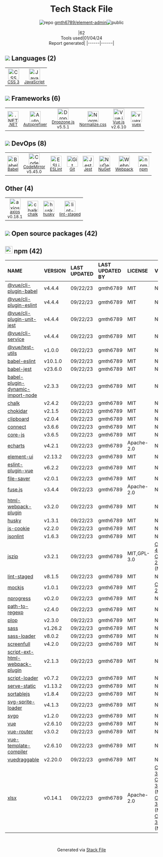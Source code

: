 <!--
&lt;--- Readme.md Snippet without images Start ---&gt;
## Tech Stack
gmth6789/element-admin is built on the following main stack:

- [Jest](http://facebook.github.io/jest/) – Javascript Testing Framework
- [.NET](http://www.microsoft.com/net/) – Frameworks (Full Stack)
- [JavaScript](https://developer.mozilla.org/en-US/docs/Web/JavaScript) – Languages
- [Webpack](http://webpack.js.org) – JS Build Tools / JS Task Runners
- [Autoprefixer](https://github.com/postcss/autoprefixer) – CSS Pre-processors / Extensions
- [CodeMirror](http://codemirror.net/) – Text Editor
- [Babel](http://babeljs.io/) – JavaScript Compilers
- [ESLint](http://eslint.org/) – Code Review
- [Vue.js](http://vuejs.org/) – Javascript UI Libraries
- [axios](https://github.com/mzabriskie/axios) – Javascript Utilities & Libraries
- [Normalize.css](https://necolas.github.io/normalize.css/) – CSS Pre-processors / Extensions
- [vuex](https://vuex.vuejs.org) – State Management Library
- [Dropzone.js](http://www.dropzonejs.com/) – Javascript UI Libraries

Full tech stack [here](/techstack.md)

&lt;--- Readme.md Snippet without images End ---&gt;

&lt;--- Readme.md Snippet with images Start ---&gt;
## Tech Stack
gmth6789/element-admin is built on the following main stack:

- <img width='25' height='25' src='https://img.stackshare.io/service/830/jest.png' alt='Jest'/> [Jest](http://facebook.github.io/jest/) – Javascript Testing Framework
- <img width='25' height='25' src='https://img.stackshare.io/service/1014/IoPy1dce_400x400.png' alt='.NET'/> [.NET](http://www.microsoft.com/net/) – Frameworks (Full Stack)
- <img width='25' height='25' src='https://img.stackshare.io/service/1209/javascript.jpeg' alt='JavaScript'/> [JavaScript](https://developer.mozilla.org/en-US/docs/Web/JavaScript) – Languages
- <img width='25' height='25' src='https://img.stackshare.io/service/1682/IMG_4636.PNG' alt='Webpack'/> [Webpack](http://webpack.js.org) – JS Build Tools / JS Task Runners
- <img width='25' height='25' src='https://img.stackshare.io/service/2202/72d087642cfce6fef6f2dabec5bf49e8_400x400.png' alt='Autoprefixer'/> [Autoprefixer](https://github.com/postcss/autoprefixer) – CSS Pre-processors / Extensions
- <img width='25' height='25' src='https://img.stackshare.io/service/2490/E_fCaAi6.png' alt='CodeMirror'/> [CodeMirror](http://codemirror.net/) – Text Editor
- <img width='25' height='25' src='https://img.stackshare.io/service/2739/-1wfGjNw.png' alt='Babel'/> [Babel](http://babeljs.io/) – JavaScript Compilers
- <img width='25' height='25' src='https://img.stackshare.io/service/3337/Q4L7Jncy.jpg' alt='ESLint'/> [ESLint](http://eslint.org/) – Code Review
- <img width='25' height='25' src='https://img.stackshare.io/service/3837/paeckCWC.png' alt='Vue.js'/> [Vue.js](http://vuejs.org/) – Javascript UI Libraries
- <img width='25' height='25' src='https://img.stackshare.io/no-img-open-source.png' alt='axios'/> [axios](https://github.com/mzabriskie/axios) – Javascript Utilities & Libraries
- <img width='25' height='25' src='https://img.stackshare.io/service/6361/default_8c8faac34fdcb5b696503f5166b5232ad0adcf6e.png' alt='Normalize.css'/> [Normalize.css](https://necolas.github.io/normalize.css/) – CSS Pre-processors / Extensions
- <img width='25' height='25' src='https://img.stackshare.io/service/6705/6128107.png' alt='vuex'/> [vuex](https://vuex.vuejs.org) – State Management Library
- <img width='25' height='25' src='https://img.stackshare.io/service/6890/dropzonejs.com' alt='Dropzone.js'/> [Dropzone.js](http://www.dropzonejs.com/) – Javascript UI Libraries

Full tech stack [here](/techstack.md)

&lt;--- Readme.md Snippet with images End ---&gt;
-->
<div align="center">

# Tech Stack File
![](https://img.stackshare.io/repo.svg "repo") [gmth6789/element-admin](https://github.com/gmth6789/element-admin)![](https://img.stackshare.io/public_badge.svg "public")
<br/><br/>
|62<br/>Tools used|01/04/24 <br/>Report generated|
|------|------|
</div>

## <img src='https://img.stackshare.io/languages.svg'/> Languages (2)
<table><tr>
  <td align='center'>
  <img width='36' height='36' src='https://img.stackshare.io/service/6727/css.png' alt='CSS 3'>
  <br>
  <sub><a href="https://developer.mozilla.org/en-US/docs/Web/CSS/CSS3">CSS 3</a></sub>
  <br>
  <sub></sub>
</td>

<td align='center'>
  <img width='36' height='36' src='https://img.stackshare.io/service/1209/javascript.jpeg' alt='JavaScript'>
  <br>
  <sub><a href="https://developer.mozilla.org/en-US/docs/Web/JavaScript">JavaScript</a></sub>
  <br>
  <sub></sub>
</td>

</tr>
</table>

## <img src='https://img.stackshare.io/frameworks.svg'/> Frameworks (6)
<table><tr>
  <td align='center'>
  <img width='36' height='36' src='https://img.stackshare.io/service/1014/IoPy1dce_400x400.png' alt='.NET'>
  <br>
  <sub><a href="http://www.microsoft.com/net/">.NET</a></sub>
  <br>
  <sub></sub>
</td>

<td align='center'>
  <img width='36' height='36' src='https://img.stackshare.io/service/2202/72d087642cfce6fef6f2dabec5bf49e8_400x400.png' alt='Autoprefixer'>
  <br>
  <sub><a href="https://github.com/postcss/autoprefixer">Autoprefixer</a></sub>
  <br>
  <sub></sub>
</td>

<td align='center'>
  <img width='36' height='36' src='https://img.stackshare.io/service/6890/dropzonejs.com' alt='Dropzone.js'>
  <br>
  <sub><a href="http://www.dropzonejs.com/">Dropzone.js</a></sub>
  <br>
  <sub>v5.5.1</sub>
</td>

<td align='center'>
  <img width='36' height='36' src='https://img.stackshare.io/service/6361/default_8c8faac34fdcb5b696503f5166b5232ad0adcf6e.png' alt='Normalize.css'>
  <br>
  <sub><a href="https://necolas.github.io/normalize.css/">Normalize.css</a></sub>
  <br>
  <sub></sub>
</td>

<td align='center'>
  <img width='36' height='36' src='https://img.stackshare.io/service/3837/paeckCWC.png' alt='Vue.js'>
  <br>
  <sub><a href="http://vuejs.org/">Vue.js</a></sub>
  <br>
  <sub>v2.6.10</sub>
</td>

<td align='center'>
  <img width='36' height='36' src='https://img.stackshare.io/service/6705/6128107.png' alt='vuex'>
  <br>
  <sub><a href="https://vuex.vuejs.org">vuex</a></sub>
  <br>
  <sub></sub>
</td>

</tr>
</table>

## <img src='https://img.stackshare.io/devops.svg'/> DevOps (8)
<table><tr>
  <td align='center'>
  <img width='36' height='36' src='https://img.stackshare.io/service/2739/-1wfGjNw.png' alt='Babel'>
  <br>
  <sub><a href="http://babeljs.io/">Babel</a></sub>
  <br>
  <sub></sub>
</td>

<td align='center'>
  <img width='36' height='36' src='https://img.stackshare.io/service/2490/E_fCaAi6.png' alt='CodeMirror'>
  <br>
  <sub><a href="http://codemirror.net/">CodeMirror</a></sub>
  <br>
  <sub>v5.45.0</sub>
</td>

<td align='center'>
  <img width='36' height='36' src='https://img.stackshare.io/service/3337/Q4L7Jncy.jpg' alt='ESLint'>
  <br>
  <sub><a href="http://eslint.org/">ESLint</a></sub>
  <br>
  <sub></sub>
</td>

<td align='center'>
  <img width='36' height='36' src='https://img.stackshare.io/service/1046/git.png' alt='Git'>
  <br>
  <sub><a href="http://git-scm.com/">Git</a></sub>
  <br>
  <sub></sub>
</td>

<td align='center'>
  <img width='36' height='36' src='https://img.stackshare.io/service/830/jest.png' alt='Jest'>
  <br>
  <sub><a href="http://facebook.github.io/jest/">Jest</a></sub>
  <br>
  <sub></sub>
</td>

<td align='center'>
  <img width='36' height='36' src='https://img.stackshare.io/service/2637/6I3oEOP4_400x400.jpg' alt='NuGet'>
  <br>
  <sub><a href="https://www.nuget.org/">NuGet</a></sub>
  <br>
  <sub></sub>
</td>

<td align='center'>
  <img width='36' height='36' src='https://img.stackshare.io/service/1682/IMG_4636.PNG' alt='Webpack'>
  <br>
  <sub><a href="http://webpack.js.org">Webpack</a></sub>
  <br>
  <sub></sub>
</td>

<td align='center'>
  <img width='36' height='36' src='https://img.stackshare.io/service/1120/lejvzrnlpb308aftn31u.png' alt='npm'>
  <br>
  <sub><a href="https://www.npmjs.com/">npm</a></sub>
  <br>
  <sub></sub>
</td>

</tr>
</table>

## Other (4)
<table><tr>
  <td align='center'>
  <img width='36' height='36' src='https://img.stackshare.io/no-img-open-source.png' alt='axios'>
  <br>
  <sub><a href="https://github.com/mzabriskie/axios">axios</a></sub>
  <br>
  <sub>v0.18.1</sub>
</td>

<td align='center'>
  <img width='36' height='36' src='https://img.stackshare.io/service/8072/13122722.png' alt='chalk'>
  <br>
  <sub><a href="https://github.com/chalk/chalk">chalk</a></sub>
  <br>
  <sub></sub>
</td>

<td align='center'>
  <img width='36' height='36' src='https://img.stackshare.io/service/9527/5502029.jpeg' alt='husky'>
  <br>
  <sub><a href="https://github.com/typicode/husky">husky</a></sub>
  <br>
  <sub></sub>
</td>

<td align='center'>
  <img width='36' height='36' src='https://img.stackshare.io/service/10577/11071.jpeg' alt='lint-staged'>
  <br>
  <sub><a href="https://github.com/okonet/lint-staged">lint-staged</a></sub>
  <br>
  <sub></sub>
</td>

</tr>
</table>


## <img src='https://img.stackshare.io/group.svg' /> Open source packages (42)</h2>

## <img width='24' height='24' src='https://img.stackshare.io/service/1120/lejvzrnlpb308aftn31u.png'/> npm (42)

|NAME|VERSION|LAST UPDATED|LAST UPDATED BY|LICENSE|VULNERABILITIES|
|:------|:------|:------|:------|:------|:------|
|[@vue/cli-plugin-babel](https://www.npmjs.com/@vue/cli-plugin-babel)|v4.4.4|09/22/23|gmth6789 |MIT|N/A|
|[@vue/cli-plugin-eslint](https://www.npmjs.com/@vue/cli-plugin-eslint)|v4.4.4|09/22/23|gmth6789 |MIT|N/A|
|[@vue/cli-plugin-unit-jest](https://www.npmjs.com/@vue/cli-plugin-unit-jest)|v4.4.4|09/22/23|gmth6789 |MIT|N/A|
|[@vue/cli-service](https://www.npmjs.com/@vue/cli-service)|v4.4.4|09/22/23|gmth6789 |MIT|N/A|
|[@vue/test-utils](https://www.npmjs.com/@vue/test-utils)|v1.0.0|09/22/23|gmth6789 |MIT|N/A|
|[babel-eslint](https://www.npmjs.com/babel-eslint)|v10.1.0|09/22/23|gmth6789 |MIT|N/A|
|[babel-jest](https://www.npmjs.com/babel-jest)|v23.6.0|09/22/23|gmth6789 |MIT|N/A|
|[babel-plugin-dynamic-import-node](https://www.npmjs.com/babel-plugin-dynamic-import-node)|v2.3.3|09/22/23|gmth6789 |MIT|N/A|
|[chalk](https://www.npmjs.com/chalk)|v2.4.2|09/22/23|gmth6789 |MIT|N/A|
|[chokidar](https://www.npmjs.com/chokidar)|v2.1.5|09/22/23|gmth6789 |MIT|N/A|
|[clipboard](https://www.npmjs.com/clipboard)|v2.0.4|09/22/23|gmth6789 |MIT|N/A|
|[connect](https://www.npmjs.com/connect)|v3.6.6|09/22/23|gmth6789 |MIT|N/A|
|[core-js](https://www.npmjs.com/core-js)|v3.6.5|09/22/23|gmth6789 |MIT|N/A|
|[echarts](https://www.npmjs.com/echarts)|v4.2.1|09/22/23|gmth6789 |Apache-2.0|N/A|
|[element-ui](https://www.npmjs.com/element-ui)|v2.13.2|09/22/23|gmth6789 |MIT|N/A|
|[eslint-plugin-vue](https://www.npmjs.com/eslint-plugin-vue)|v6.2.2|09/22/23|gmth6789 |MIT|N/A|
|[file-saver](https://www.npmjs.com/file-saver)|v2.0.1|09/22/23|gmth6789 |MIT|N/A|
|[fuse.js](https://www.npmjs.com/fuse.js)|v3.4.4|09/22/23|gmth6789 |Apache-2.0|N/A|
|[html-webpack-plugin](https://www.npmjs.com/html-webpack-plugin)|v3.2.0|09/22/23|gmth6789 |MIT|N/A|
|[husky](https://www.npmjs.com/husky)|v1.3.1|09/22/23|gmth6789 |MIT|N/A|
|[js-cookie](https://www.npmjs.com/js-cookie)|v2.2.0|09/22/23|gmth6789 |MIT|N/A|
|[jsonlint](https://www.npmjs.com/jsonlint)|v1.6.3|09/22/23|gmth6789 |MIT|N/A|
|[jszip](https://www.npmjs.com/jszip)|v3.2.1|09/22/23|gmth6789 |MIT,GPL-3.0|[CVE-2022-48285](https://github.com/advisories/GHSA-36fh-84j7-cv5h) (High)<br/>[CVE-2021-23413](https://github.com/advisories/GHSA-jg8v-48h5-wgxg) (Moderate)|
|[lint-staged](https://www.npmjs.com/lint-staged)|v8.1.5|09/22/23|gmth6789 |MIT|N/A|
|[mockjs](https://www.npmjs.com/mockjs)|v1.0.1|09/22/23|gmth6789 |MIT|[CVE-2023-26158](https://github.com/advisories/GHSA-mh8j-9jvh-gjf6) (High)|
|[nprogress](https://www.npmjs.com/nprogress)|v0.2.0|09/22/23|gmth6789 |MIT|N/A|
|[path-to-regexp](https://www.npmjs.com/path-to-regexp)|v2.4.0|09/22/23|gmth6789 |MIT|N/A|
|[plop](https://www.npmjs.com/plop)|v2.3.0|09/22/23|gmth6789 |MIT|N/A|
|[sass](https://www.npmjs.com/sass)|v1.26.2|09/22/23|gmth6789 |MIT|N/A|
|[sass-loader](https://www.npmjs.com/sass-loader)|v8.0.2|09/22/23|gmth6789 |MIT|N/A|
|[screenfull](https://www.npmjs.com/screenfull)|v4.2.0|09/22/23|gmth6789 |MIT|N/A|
|[script-ext-html-webpack-plugin](https://www.npmjs.com/script-ext-html-webpack-plugin)|v2.1.3|09/22/23|gmth6789 |MIT|N/A|
|[script-loader](https://www.npmjs.com/script-loader)|v0.7.2|09/22/23|gmth6789 |MIT|N/A|
|[serve-static](https://www.npmjs.com/serve-static)|v1.13.2|09/22/23|gmth6789 |MIT|N/A|
|[sortablejs](https://www.npmjs.com/sortablejs)|v1.8.4|09/22/23|gmth6789 |MIT|N/A|
|[svg-sprite-loader](https://www.npmjs.com/svg-sprite-loader)|v4.1.3|09/22/23|gmth6789 |MIT|N/A|
|[svgo](https://www.npmjs.com/svgo)|v1.2.0|09/22/23|gmth6789 |MIT|N/A|
|[vue](https://www.npmjs.com/vue)|v2.6.10|09/22/23|gmth6789 |MIT|N/A|
|[vue-router](https://www.npmjs.com/vue-router)|v3.0.2|09/22/23|gmth6789 |MIT|N/A|
|[vue-template-compiler](https://www.npmjs.com/vue-template-compiler)|v2.6.10|09/22/23|gmth6789 |MIT|N/A|
|[vuedraggable](https://www.npmjs.com/vuedraggable)|v2.20.0|09/22/23|gmth6789 |MIT|N/A|
|[xlsx](https://www.npmjs.com/xlsx)|v0.14.1|09/22/23|gmth6789 |Apache-2.0|[CVE-2023-30533](https://github.com/advisories/GHSA-4r6h-8v6p-xvw6) (High)<br/>[CVE-2021-32013](https://github.com/advisories/GHSA-8vcr-vxm8-293m) (Moderate)<br/>[CVE-2021-32012](https://github.com/advisories/GHSA-3x9f-74h4-2fqr) (Moderate)<br/>[CVE-2021-32014](https://github.com/advisories/GHSA-g973-978j-2c3p) (Moderate)|

<br/>
<div align='center'>

Generated via [Stack File](https://github.com/marketplace/stack-file)
